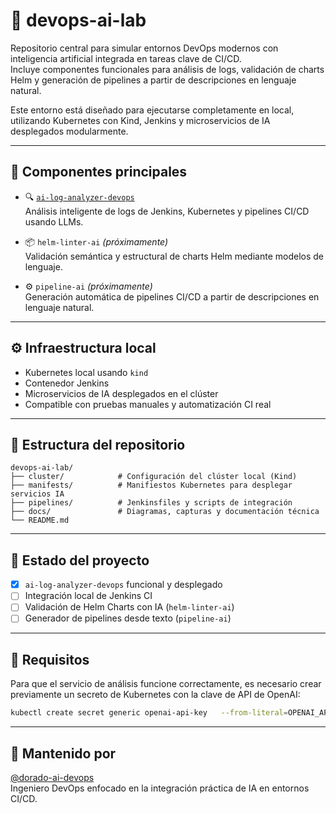 
# 🧪 devops-ai-lab

Repositorio central para simular entornos DevOps modernos con inteligencia artificial integrada en tareas clave de CI/CD.  
Incluye componentes funcionales para análisis de logs, validación de charts Helm y generación de pipelines a partir de descripciones en lenguaje natural.

Este entorno está diseñado para ejecutarse completamente en local, utilizando Kubernetes con Kind, Jenkins y microservicios de IA desplegados modularmente.

---

## 🧱 Componentes principales

- 🔍 [`ai-log-analyzer-devops`](https://github.com/dorado-ai-devops/ai-log-analyzer-devops)  
  Análisis inteligente de logs de Jenkins, Kubernetes y pipelines CI/CD usando LLMs.

- 📦 `helm-linter-ai` *(próximamente)*  
  Validación semántica y estructural de charts Helm mediante modelos de lenguaje.

- ⚙️ `pipeline-ai` *(próximamente)*  
  Generación automática de pipelines CI/CD a partir de descripciones en lenguaje natural.

---

## ⚙️ Infraestructura local

- Kubernetes local usando `kind`
- Contenedor Jenkins
- Microservicios de IA desplegados en el clúster
- Compatible con pruebas manuales y automatización CI real

---

## 📂 Estructura del repositorio

```
devops-ai-lab/
├── cluster/            # Configuración del clúster local (Kind)
├── manifests/          # Manifiestos Kubernetes para desplegar servicios IA
├── pipelines/          # Jenkinsfiles y scripts de integración
├── docs/               # Diagramas, capturas y documentación técnica
└── README.md
```

---

## 📌 Estado del proyecto

- [x] `ai-log-analyzer-devops` funcional y desplegado
- [ ] Integración local de Jenkins CI
- [ ] Validación de Helm Charts con IA (`helm-linter-ai`)
- [ ] Generador de pipelines desde texto (`pipeline-ai`)

---

## 🔐 Requisitos

Para que el servicio de análisis funcione correctamente, es necesario crear previamente un secreto de Kubernetes con la clave de API de OpenAI:

```bash
kubectl create secret generic openai-api-key   --from-literal=OPENAI_API_KEY=sk-xxx   -n devops-ai
```

---

## 👤 Mantenido por

[@dorado-ai-devops](https://github.com/dorado-ai-devops)  
Ingeniero DevOps enfocado en la integración práctica de IA en entornos CI/CD.

